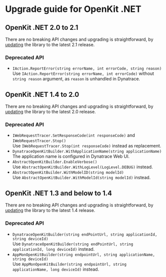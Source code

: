 # Upgrade guide for OpenKit .NET

## OpenKit .NET 2.0 to 2.1
There are no breaking API changes and upgrading is straightforward, by [updating][update] the library
to the latest 2.1 release.

### Deprecated API
* `IAction.ReportError(string errorName, int errorCode, string reason)`  
  Use `IAction.ReportError(string errorName, int errorCode)` without `string reason` argument, as
  `reason` is unhandled in Dynatrace.

## OpenKit .NET 1.4 to 2.0
There are no breaking API changes and upgrading is straightforward, by [updating][update] the library
to the latest 2.0 release.

### Deprecated API
* `IWebRequestTracer.SetResponseCode(int responseCode)` and `IWebRequestTracer.Stop()`  
  Use `IWebRequestTracer.Stop(int responseCode)` instead as replacement.
* `DynatraceOpenKitBuilder.WithApplicationName(string applicationName)`  
  The application name is configured in Dynatrace Web UI.
* `AbstractOpenKitBuilder.EnableVerbose()`  
  Use `AbstractOpenKitBuilder.WithLogLevel(LogLevel.DEBUG)` instead.
* `AbstractOpenKitBuilder.WithModelID(string modelId)`  
  Use `AbstractOpenKitBuilder.WithModelId(string modelId)` instead.

## OpenKit .NET 1.3 and below to 1.4
There are no breaking API changes and upgrading is straightforward, by [updating][update] the library
to the latest 1.4 release.

### Deprecated API
* `DynatraceOpenKitBuilder(string endPointUrl, string applicationId, string deviceId)`  
   Use `DynatraceOpenKitBuilder(string endPointUrl, string applicationId, long deviceId)` instead.
* `AppMonOpenKitBuilder(string endpointUrl, string applicationName, string deviceId)`  
   Use `AppMonOpenKitBuilder(string endpointUrl, string applicationName, long deviceId)` instead.

[update]: ./installing.md#Updating-OpenKit-.NET